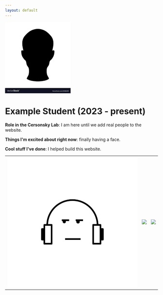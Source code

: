 ```yaml
---
layout: default
---
```


<!-- Replace `example_student` with your name -->
<img src="./assets/_member_imgs/example_student.png" alt="Placeholder Image" class="center" style="max-width: 100%">

<!-- Replace `Example Student` with your name and include your start date-->
# **Example Student (2023 - present)**

<!-- Choose your title -- feel free to be professionally silly -->
**Role in the Cersonsky Lab**: I am here until we add real people to the website.

<!-- Name at least one research topic amongst this list -->
**Things I'm excited about right now**: finally having a face.

<!-- Ultimately, we'll use this section to
     include papers and talks, and contributions
     But for now put whatever you want -->
**Cool stuff I've done**: I helped build this website.


<!-- If you have photos you would like to exhibit,
     save them as `/assets/_member_imgs/your_name_photo_#.png`
     and replace example_student below -->

|      |      |      |
|:----:|:----:|:----:|
|![](./assets/_member_imgs/example_student_1.png) | ![](./website/assets/_member_imgs/example_student_2.png) | ![](./website/assets/_member_imgs/example_student_3.png) | 





